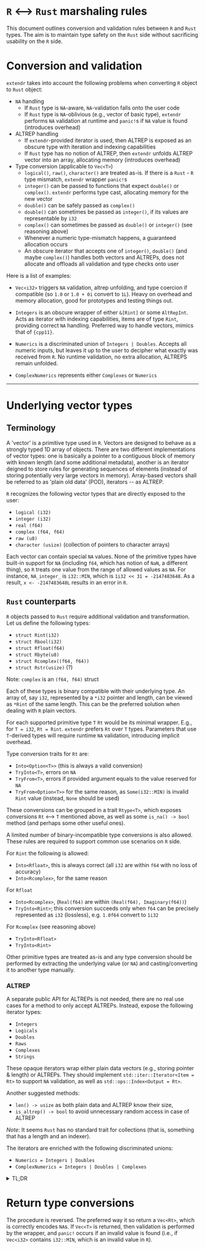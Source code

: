 # `R` <--> `Rust` marshaling rules

This document outlines conversion and validation rules between `R` and `Rust` types.
The aim is to maintain type safety on the `Rust` side without sacrificing usability on the `R` side.


# Conversion and validation 

`extendr` takes into account the following problems when converting `R` object to `Rust` object:

- `NA` handling
  - If `Rust` type is `NA`-aware, `NA`-validation falls onto the user code
  - If `Rust` type is `NA`-oblivious (e.g., vector of basic type), `extendr` performs `NA` validation at runtime and `panic!`s if `NA` value is found (introduces overhead)
- ALTREP handling
  - If `extendr`-provided iterator is used, then ALTREP is exposed as an obscure type with iteration and indexing capabilities
  - If `Rust` type has no notion of ALTREP, then `extendr` unfolds ALTREP vector into an array, allocating memory (introduces overhead)
- Type conversion (applicable to `Vec<T>`)
  - `logical()`, `raw()`, `character()` are treated as-is. If there is a `Rust` - `R` type mismatch, `extendr` wrapper `panic!`s
  - `integer()` can be passed to functions that expect `double()` or `complex()`. `extendr` performs type cast, allocating memory for the new vector
  - `double()` can be safely passed as `complex()` 
  - `double()` can sometimes be passed as `integer()`, if its values are representable by `i32`
  - `complex()` can sometimes be passed as `double()` or `integer()` (see reasoning above)
  - Whenever a numeric type-mismatch happens, a guaranteed allocation occurs
  - An obscure iterator that accepts one of `integer()`, `double()` (and maybe `complex()`) handles both vectors and ALTREPs, does not allocate and offloads all validation and type checks onto user


Here is a list of examples:
- `Vec<i32>` triggers `NA` validation, altrep unfolding, and type coercion if compatible (so `1.0` or `1.0 + 0i` convert to `1L`). Heavy on overhead and memory allocation, good for prototypes and testing things out.

- `Integers` is an obscure wrapper of either `&[Rint]` or some `AltRepInt`. Acts as iterator with indexing capabilities, items are of type `Rint`, providing correct `NA` handling. Preferred way to handle vectors, mimics that of `{cpp11}`. 

- `Numerics` is a discriminated union of `Integers | Doubles`. Accepts all numeric inputs, but leaves it up to the user to decipher what exactly was received from `R`. No runtime validation, no extra allocation, ALTREPS remain unfolded. 
- `ComplexNumerics` represents either `Complexes` or `Numerics`


----------------------------------------------------------------------------

# Underlying vector types
## Terminology
A 'vector' is a primitive type used in `R`. Vectors are designed to behave as a strongly typed 1D array of objects. There are two different implementations of vector types: one is basically a pointer to a contiguous block of memory with known length (and some additional metadata), another is an iterator deigned to store rules for generating sequences of elements (instead of storing potentially very large vectors in memory). Array-based vectors shall be referred to as 'plain old data' (POD), iterators -- as ALTREP.

`R` recognizes the following vector types that are directly exposed to the user:
 - `logical (i32)`
 - `integer (i32)`
 - `real (f64)`
 - `complex (f64, f64)`
 - `raw (u8)`
 - `character (usize)` (collection of pointers to character arrays)

Each vector can contain special `NA` values. None of the primitive types have built-in support for `NA` (including `f64`, which has notion of `NaN`, a different thing), so `R` treats one value from the range of allowed values as `NA`. For instance, `NA_integer_` is `i32::MIN`, which is `1i32 << 31 = -2147483648`. As a result, `x <- -2147483648L` results in an error in `R`.

## `Rust` counterparts

`R` objects passed to `Rust` require additional validation and transformation. Let us define the following types:
- `struct Rint(i32)`
- `struct Rbool(i32)`
- `struct Rfloat(f64)`
- `struct Rbyte(u8)`
- `struct Rcomplex((f64, f64))`
- `struct Rstr(usize)` (?)

Note: `complex` is an `(f64, f64)` struct

Each of these types is binary compatible with their underlying type. An array of, say `i32`, represented by a `*i32` pointer and length, can be viewed as `*Rint` of the same length. 
This can be the preferred solution when dealing with `R` plain vectors.

For each supported primitive type `T` `Rt` would be its minimal wrapper. E.g., for `T = i32`, `Rt = Rint`.
`extendr` prefers `Rt` over `T` types. Parameters that use `T`-derived types will require runtime `NA` validation, introducing implicit overhead.

Type conversion traits for `Rt` are:
- `Into<Option<T>>` (this is always a valid conversion)
- `TryInto<T>`, errors on `NA`
- `TryFrom<T>`, errors if provided argument equals to the value reserved for `NA`
- `TryFrom<Option<T>>` for the same reason, as `Some(i32::MIN)` is invalid `Rint` value (instead, `None` should be used)

These conversions can be grouped in a trait `Rtype<T>`, which exposes conversions `Rt` <--> `T` mentioned above, as well as some `is_na() -> bool` method (and perhaps some other useful ones).

A limited number of binary-incompatible type conversions is also allowed. These rules are required to support common use scenarios on `R` side.

For `Rint` the following is allowed:
- `Into<Rfloat>`, this is always correct (all `i32` are within `f64` with no loss of accuracy)
- `Into<Rcomplex>`, for the same reason
  
For `Rfloat`
- `Into<Rcomplex>`, (`Real(f64)` are within `(Real(f64), Imaginary(f64))`)
- `TryInto<Rint>`; this conversion succeeds only when `f64` can be precisely represented as `i32` (lossless), e.g. `1.0f64` convert to `1i32`

For `Rcomplex` (see reasoning above)
- `TryInto<Rfloat>`
- `TryInto<Rint>`

Other primitive types are treated as-is and any type conversion should be performed by extracting the underlying value (or `NA`) and casting/converting it to another type manually.

### ALTREP

A separate public API for ALTREPs is not needed, there are no real use cases for a method to only accept ALTREPs. Instead, expose the following iterator types:
- `Integers`
- `Logicals`
- `Doubles`
- `Raws`
- `Complexes`
- `Strings`


These opaque iterators wrap either plain data vectors (e.g., storing pointer & length) or ALTREPs. 
They should implement `std::iter::Iterator<Item = Rt>` to support `NA` validation, as well as `std::ops::Index<Output = Rt>`.

Another suggested methods:
- `len() -> usize` as both plain data and ALTREP know their size,
- `is_altrep() -> bool` to avoid unnecessary random access in case of ALTREP

*Note*: It seems `Rust` has no standard trait for collections (that is, something that has a length and an indexer).


The iterators are enriched with the following discriminated unions:
- `Numerics = Integers | Doubles`
- `ComplexNumerics = Integers | Doubles | Complexes`

<details>
<summary> TL;DR </summary>
Here is a set of functions with different parameter types and allowed arguments.

1. Default (aka comfortable on both ends)
```Rust
#[extendr]
fn fn_1(x : &[i32])
```
| `R` type               | Allocation  | Coercion | Error            | Validation         |
| ---------------------- | ----------- | -------- | ---------------- | ------------------ |
| `integer()`            | No          | No       |  If `NA` found   | Runtime            |
| `altrep_integer()`     | Yes         | No       |  If `NA` found   | Runtime            |
| `real()` / `complex()` | Yes         | Yes      |  If `NA` found   | Runtime            |

2. Close to metal (aka performance)
```Rust
#[extendr]
fn fn_2(x : ComplexNumerics)
```
| `R` type               | Allocation  | Coercion | Error            | Validation  |
| ---------------------- | ----------- | -------- | ---------------- | ----------- |
| `integer()`            | No          | No       |  No              | User        |
| `altrep_integer()`     | No          | No       |  No              | User        |
| `double()`             | No          | No       |  No              | User        |
| `altrep_double()`      | No          | No       |  No              | User        |
| `complex()`            | No          | No       |  No              | User        |
| `altrep_complex()`     | No          | No       |  No              | User        |

3. Reasonable 
```Rust
#[extendr]
fn fn_3(x : &[Rint])
```
| `R` type               | Allocation  | Coercion | Error               | Validation         |
| ---------------------- | ----------- | -------- | ------------------- | ------------------ |
| `integer()`            | No          | No       |  No                 | User               |
| `altrep_integer()`     | Yes         | No       |  No                 | User               |
| `(altrep_)real()`      | Yes         | Yes      |  If `x != floor(x)` | Runtime & User     |
| `(altrep_)complex()`   | Yes         | Yes      |  If `x != floor(x)` | Runtime & User     |


</details>

# Return type conversions
The procedure is reversed. The preferred way it so return a `Vec<Rt>`, which is correctly encodes `NA`s. If `Vec<T>` is returned, then validation is performed by the wrapper, and `panic!` occurs if an invalid value is found (i.e., if `Vec<i32>` contains `i32::MIN`, which is an invalid value in `R`).
